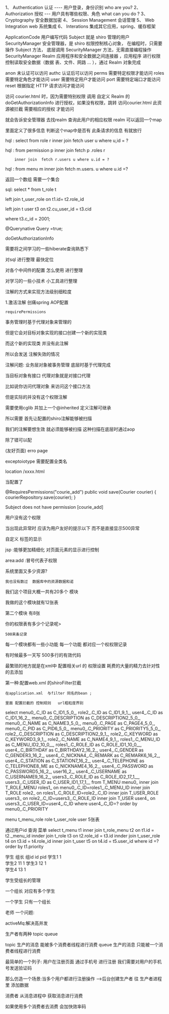 1、 Authentication 认证 ---- 用户登录，身份识别 who are you?
2、 Authorization 授权 --- 用户具有哪些权限、角色 what can you do ?
3、 Cryptography 安全数据加密
4、 Session Management 会话管理
5、 Web Integration web 系统集成
6、 Interations 集成其它应用，spring、缓存框架

ApplicationCode 用户编写代码
Subject 就是 shiro 管理的用户
SecurityManager 安全管理器，是 shiro 权限控制核心对象， 在编程时，只需要操作
Subject 方法， 底层调用 SecurityManager 方法，无需直接编程操作 SecurityManager
Realm 应用程序和安全数据之间连接器 ，应用程序 进行权限控制读取安全数据（数据
表、文件、网路 … ），通过 Realm 对象完成


anon 未认证可以访问
authc 认证后可以访问
perms 需要特定权限才能访问
roles 需要特定角色才能访问
user 需要特定用户才能访问
port 需要特定端口才能访问
reset 根据指定 HTTP 请求访问才能访问

访问 courier.html 时，因为需要特别权限 调用 自定义 Realm 的 doGetAuthorizationInfo
进行授权，如果没有权限，跳转
<property name="unauthorizedUrl" value="/unauthorized.html" />
访问courier.html  此资源被拦截 需要相应的授权 才能访问

就会告诉安全管理器 去找realm  查询此用户的相应权限   realm 可以返回一个map 

里面定义了很多信息  判断这个map中是否有 此条请求的信息  有就放行


hql :  select from role r inner join fetch  user  u where u,id = ?

hql :  from  permission p  inner join fetch  p .roles  r 

		inner join  fetch r.users u where u.id = ?

hql : from menu m inner join fetch m.users. u where u.id =?

返回一个数组  需要一个集合 

sql: select * from t_role t 

left join  t_user_role  on t1.id= t2.role_id 

left join  t user t3 on t2.cu_user_id = t3.cid

where t3.c_id = 2001;

@Querynative Query =true;

 doGetAuthorizationInfo

需要将之间学习的一些hiberate查询熟悉下


对sql 进行整理 
最快定位

对各个中间件的配置 怎么使用 进行整理  

对学习的一些小技术 小工具进行整理


注解的方式来实现方法级别细粒度


1.激活注解
	创痛spring AOP配置 


	requirePermissions

事务管理时基于代理对象来管理的

但是它会对目标对象实现的接口创建一个新的实现类

而这个新的实现类 并没有此注解 

所以会发送  注解失效的情况

注解问题: 业务层对象被事务管理   底层时基于代理完成

当目标对象有接口  代理对象就是对接口代理 

比如说你访问代理对象 来访问这个接口方法

但是实际的并没有这个权限注解

需要使用cglib  并加上一个@inherited   定义注解可继承

所以需要 首先让配置的shiro注解能够被扫描

我们的注解要想生效  就必须能够被扫描
这种扫描在底层时通过aop 

除了错可以配

(友好页面)
erro page 


exceptoiotype  需要配置全类名


location /xxxx.html 

当配置了 

@RequiresPermissions("courie_add")
	public void save(Courier courier) {
		courierRepository.save(courier);
	}

Subject does not have permission [courie_add]

用户没有这个权限

当出现此异常时  应该为用户友好的提示以下 而不是直接显示500异常


自定义 标签的显示

jsp :能够更加精细化  对页面元素的显示进行控制

area:add  :冒号代表子权限

系统里面又多少资源?

	我也没有数过  数据库中的资源数据和诺

我们这个项目大概一共有20多个 模块

我做的这个模块就有12张表 

第二个模块 有8张

你的权限表有多少个记录呢>

	500来条记录

每一个模块都有一些小功能  每一个功能 都对应一个权权限记录

有时候最多一天写 500多行的有效代码


最繁琐的地方就是在xml中 配置相关url 的 权限设置 耗费的大量的精力去针对性的去添加
 

第一种:配置web.xml 的shiroFilter拦截

	在application.xml  与filter 同名的bean ;

	里面 配置拦截的 控制规则   url粗粒度界别


 select menu0_.C_ID as C_ID1_5_0_, role2_.C_ID as C_ID1_9_1_, user4_.C_ID as C_ID1_16_2_, menu0_.C_DESCRIPTION as C_DESCRIPTION2_5_0_, menu0_.C_NAME as C_NAME3_5_0_, menu0_.C_PAGE as C_PAGE4_5_0_, menu0_.C_PID as C_PID6_5_0_, menu0_.C_PRIORITY as C_PRIORITY5_5_0_, role2_.C_DESCRIPTION as C_DESCRIPTION2_9_1_, role2_.C_KEYWORD as C_KEYWORD3_9_1_, role2_.C_NAME as C_NAME4_9_1_, roles1_.C_MENU_ID as C_MENU_ID2_10_0__, roles1_.C_ROLE_ID as C_ROLE_ID1_10_0__, user4_.C_BIRTHDAY as C_BIRTHDAY2_16_2_, user4_.C_GENDER as C_GENDER3_16_2_, user4_.C_NICKNA4_.C_REMARK as C_REMARK6_16_2_, user4_.C_STATION as C_STATION7_16_2_, user4_.C_TELEPHONE as C_TELEPHONE8_ME as C_NICKNAME4_16_2_, user4_.C_PASSWORD as C_PASSWORD5_16_2_, user16_2_, user4_.C_USERNAME as C_USERNAME9_16_2_, users3_.C_ROLE_ID as C_ROLE_ID2_17_1__, users3_.C_USER_ID as C_USER_ID1_17_1__ from T_MENU menu0_ inner join T_ROLE_MENU roles1_ on menu0_.C_ID=roles1_.C_MENU_ID inner join T_ROLE role2_ on roles1_.C_ROLE_ID=role2_.C_ID inner join T_USER_ROLE users3_ on role2_.C_ID=users3_.C_ROLE_ID inner join T_USER user4_ on users3_.C_USER_ID=user4_.C_ID where user4_.C_ID=? order by menu0_.C_PRIORITY


menu t_menu_role role t_user_role user 5张表

通过用户id 查询 菜单
select t_menu t1 
inner join t_role_menu t2 
on t1.id = t2._menu_id 
innder join t_role t3 
on t2.role_id = t3.id
innder join t_user_role t4
on t3.id = t4.role_id
inner join t_user t5
on t4.id = t5.user_id
where id =? order by t1.priority


学生 组长 组id 
		id    pid
学生1  1  
学生2  11      1
学生3	12     1		
学生4    13     1

学生受组长的管理

一个组长 对应有多个学生

一个学生 只有一个组长


老师 一个问题:

activeMq:解决高并发  

生产者有两种 topic  queue

topic 生产的消息 能被多个消费者线程进行消费
queue 生产的消息 只能被一个消费者线程进行消费

最简单的一个列子: 用户在注册页面 通过手机号 进行注册 我们需要对用户的手机号发送验证码


那么仿造一个场景:当多个用户都进行注册操作 -->后台创建生产者 往 生产者进程里 添加数据

 消费者 从消息进程中  获取消息进行消费

如果使用多个消费者去消费  会加快效率码

 









